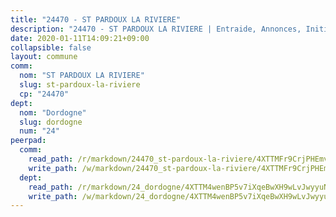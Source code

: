 ```yaml
---
title: "24470 - ST PARDOUX LA RIVIERE"
description: "24470 - ST PARDOUX LA RIVIERE | Entraide, Annonces, Initiatives"
date: 2020-01-11T14:09:21+09:00
collapsible: false
layout: commune
comm:
  nom: "ST PARDOUX LA RIVIERE"
  slug: st-pardoux-la-riviere
  cp: "24470"
dept:
  nom: "Dordogne"
  slug: dordogne
  num: "24"
peerpad:
  comm:
    read_path: /r/markdown/24470_st-pardoux-la-riviere/4XTTMFr9CrjPHEmvmgzfMXzEWZXXxTVReBsutMacvpxiwN15y
    write_path: /w/markdown/24470_st-pardoux-la-riviere/4XTTMFr9CrjPHEmvmgzfMXzEWZXXxTVReBsutMacvpxiwN15y-K3TgUqeEVAmpFVCyboAZ5oH38RgxFwSLYNTZFm3d8GMoVJJobpDogPezftCgrrypEmnCUEPGcoxJmfCq7HSk6c8BxS7ssncbQzpd2UhTMN2zW5THEbtAVXRWoMpSwKBuHB41Atjq
  dept:
    read_path: /r/markdown/24_dordogne/4XTTM4wenBP5v7iXqeBwXH9wLvJwyyuNKzLxRyGzSZXmCuzgg
    write_path: /w/markdown/24_dordogne/4XTTM4wenBP5v7iXqeBwXH9wLvJwyyuNKzLxRyGzSZXmCuzgg-K3TgUusQQUSAmJPXozCTSBeqjqksxkVWGVxtHwEFrs5RuocQr8weKG2oQg7MVeg2F9Hhv7ggtBiBU8D9pdXEPa9M67VU3BzgAG9BCtQw3VY3Xcxk2YSegk3iUXMkpicGxxJr7mWp
---
```


